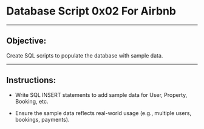 # Database Script 0x02 For Airbnb

---

## Objective: 

Create SQL scripts to populate the database with sample data.

---

## Instructions:

- Write SQL INSERT statements to add sample data for User, Property, Booking, etc.

- Ensure the sample data reflects real-world usage (e.g., multiple users, bookings, payments).
